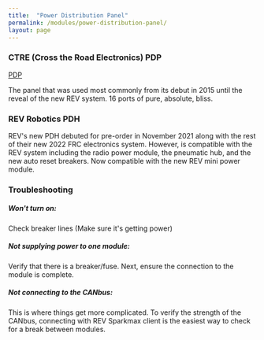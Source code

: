 ```yaml
---
title:  "Power Distribution Panel"
permalink: /modules/power-distribution-panel/
layout: page
---
```


### CTRE (Cross the Road Electronics) PDP
[PDP](/images/pdp1.jpg)

The panel that was used most commonly from its debut in 2015 until the reveal of the new REV system. 16 ports of pure, absolute, bliss. 

### REV Robotics PDH

REV's new PDH debuted for pre-order in November 2021 along with the rest of their new 2022 FRC electronics system. However, is compatible with the REV system including the radio power module, the pneumatic hub, and the new auto reset breakers. Now compatible with the new REV mini power module.

### Troubleshooting

##### Won't turn on:

Check breaker lines (Make sure it's getting power)

##### Not supplying power to one module:

Verify that there is a breaker/fuse. Next, ensure the connection to the module is complete.

##### Not connecting to the CANbus:

This is where things get more complicated. To verify the strength of  the CANbus, connecting with REV Sparkmax client is the easiest way to check for a break between modules.

